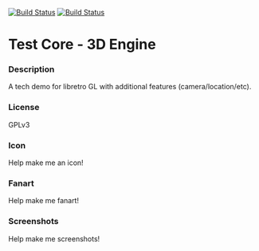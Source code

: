 [![Build Status](https://travis-ci.org/kodi-game/game.libretro.3dengine.svg?branch=master)](https://travis-ci.org/kodi-game/game.libretro.3dengine)
[![Build Status](https://ci.appveyor.com/api/projects/status/github/kodi-game/game.libretro.3dengine?svg=true)](https://ci.appveyor.com/project/kodi-game/game-libretro-3dengine)

# Test Core - 3D Engine

### Description

A tech demo for libretro GL with additional features (camera/location/etc).

### License

GPLv3

### Icon

Help make me an icon!

### Fanart

Help make me fanart!

### Screenshots

Help make me screenshots!
